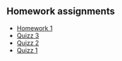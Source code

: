 ## Homework assignments

- [Homework 1](hwk/hw1.zip)
- [Quizz 3](hwk/quizz3.pdf)
- [Quizz 2](hwk/quizz2.pdf)
- [Quizz 1](hwk/quizz1.pdf)